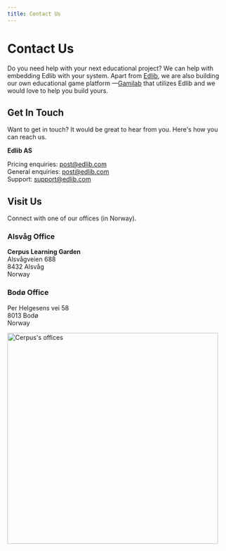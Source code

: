 ```yaml
---
title: Contact Us
---
```


# Contact Us

Do you need help with your next educational project? We can help with embedding Edlib with your system. Apart from [Edlib](https://github.com/cerpus/Edlib), we are also building our own educational game platform &mdash;[Gamilab](https://gamilab.com/) that utilizes Edlib and we would love to help you build yours.

## Get In Touch

Want to get in touch? It would be great to hear from you. Here's how you can reach us.

**Edlib AS**<br/>

Pricing enquiries: <post@edlib.com><br/>
General enquiries: <post@edlib.com><br/>
Support: <support@edlib.com><br/>

## Visit Us

Connect with one of our offices (in Norway).

### Alsvåg Office

**Cerpus Learning Garden**<br/>
Alsvågveien 688<br/>
8432 Alsvåg<br/>
Norway<br/>

### Bodø Office

Per Helgesens vei 58<br/>
8013 Bodø<br/>
Norway<br/>

<div class="text--center">
    <img alt="Cerpus's offices" width="480" src="/img/cerpus-offices.png" />
</div>
